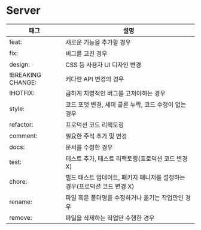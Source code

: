 # Server   
|태그|설명|   
|--|--|   
|feat:|	새로운 기능을 추가할 경우   |   
|fix:	|버그를 고친 경우  |   
|design:	|CSS 등 사용자 UI 디자인 변경   |   
|!BREAKING CHANGE:	|커다란 API 변경의 경우   |   
|!HOTFIX:	|급하게 치명적인 버그를 고쳐야하는 경우   |   
|style:	|코드 포맷 변경, 세미 콜론 누락, 코드 수정이 없는 경우   |   
|refactor:	|프로덕션 코드 리팩토링   |   
|comment:	|필요한 주석 추가 및 변경   |   
|docs:	|문서를 수정한 경우   |   
|test:	|테스트 추가, 테스트 리팩토링(프로덕션 코드 변경 X) |     
|chore:|빌드 태스트 업데이트, 패키지 매니저를 설정하는 경우(프로덕션 코드 변경 X)   |   
|rename:	|파일 혹은 폴더명을 수정하거나 옮기는 작업만인 경우   |   
|remove:	|파일을 삭제하는 작업만 수행한 경우   |   
